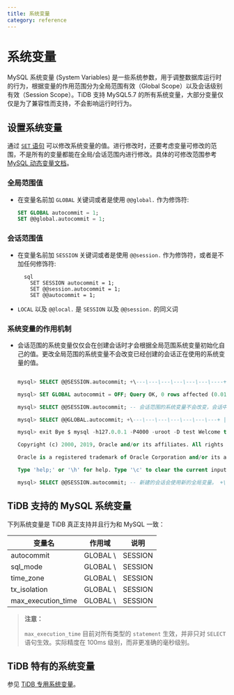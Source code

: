 ```yaml
---
title: 系统变量
category: reference
---
```


# 系统变量

MySQL 系统变量 (System Variables) 是一些系统参数，用于调整数据库运行时的行为，根据变量的作用范围分为全局范围有效（Global Scope）以及会话级别有效（Session Scope）。TiDB 支持 MySQL5.7 的所有系统变量，大部分变量仅仅是为了兼容性而支持，不会影响运行时行为。

## 设置系统变量

通过 [`SET` 语句](/v2.1/reference/sql/statements/set-variable.md) 可以修改系统变量的值。进行修改时，还要考虑变量可修改的范围，不是所有的变量都能在全局/会话范围内进行修改。具体的可修改范围参考 [MySQL 动态变量文档](https://dev.mysql.com/doc/refman/5.7/en/dynamic-system-variables.html)。

### 全局范围值

* 在变量名前加 `GLOBAL` 关键词或者是使用 `@@global.` 作为修饰符:
    
    ```sql
    SET GLOBAL autocommit = 1;
    SET @@global.autocommit = 1;
    ```

### 会话范围值

* 在变量名前加 `SESSION` 关键词或者是使用 `@@session.` 作为修饰符，或者是不加任何修饰符:
    
        sql
          SET SESSION autocommit = 1;
          SET @@session.autocommit = 1;
          SET @@autocommit = 1;

* `LOCAL` 以及 `@@local.` 是 `SESSION` 以及 `@@session.` 的同义词

### 系统变量的作用机制

* 会话范围的系统变量仅仅会在创建会话时才会根据全局范围系统变量初始化自己的值。更改全局范围的系统变量不会改变已经创建的会话正在使用的系统变量的值。
    
    ```sql mysql> SELECT @@GLOBAL.autocommit; +\---\---\---\---\---\---\---+ | @@GLOBAL.autocommit | +\---\---\---\---\---\---\---+ | ON | +\---\---\---\---\---\---\---+ 1 row in set (0.00 sec)
    
    mysql> SELECT @@SESSION.autocommit; +\---\---\---\---\---\---\----+ | @@SESSION.autocommit | +\---\---\---\---\---\---\----+ | ON | +\---\---\---\---\---\---\----+ 1 row in set (0.00 sec)
    
    mysql> SET GLOBAL autocommit = OFF; Query OK, 0 rows affected (0.01 sec)
    
    mysql> SELECT @@SESSION.autocommit; -- 会话范围的系统变量不会改变，会话中执行的事务依旧是以自动提交的形式来进行。 +\---\---\---\---\---\---\----+ | @@SESSION.autocommit | +\---\---\---\---\---\---\----+ | ON | +\---\---\---\---\---\---\----+ 1 row in set (0.00 sec)
    
    mysql> SELECT @@GLOBAL.autocommit; +\---\---\---\---\---\---\---+ | @@GLOBAL.autocommit | +\---\---\---\---\---\---\---+ | OFF | +\---\---\---\---\---\---\---+ 1 row in set (0.00 sec)
    
    mysql> exit Bye $ mysql -h127.0.0.1 -P4000 -uroot -D test Welcome to the MySQL monitor. Commands end with ; or \g. Your MySQL connection id is 3 Server version: 5.7.25-TiDB-None MySQL Community Server (Apache License 2.0)
    
    Copyright (c) 2000, 2019, Oracle and/or its affiliates. All rights reserved.
    
    Oracle is a registered trademark of Oracle Corporation and/or its affiliates. Other names may be trademarks of their respective owners.
    
    Type 'help;' or '\h' for help. Type '\c' to clear the current input statement.
    
    mysql> SELECT @@SESSION.autocommit; -- 新建的会话会使用新的全局变量。 +\---\---\---\---\---\---\----+ | @@SESSION.autocommit | +\---\---\---\---\---\---\----+ | OFF | +\---\---\---\---\---\---\----+ 1 row in set (0.00 sec) ```

## TiDB 支持的 MySQL 系统变量

下列系统变量是 TiDB 真正支持并且行为和 MySQL 一致：

| 变量名                      | 作用域       | 说明                             |
| ------------------------ | --------- | ------------------------------ |
| autocommit               | GLOBAL \ | SESSION | 是否自动 Commit 事务       |
| sql_mode                 | GLOBAL \ | SESSION | 支持部分 MySQL SQL mode， |
| time_zone                | GLOBAL \ | SESSION | 数据库所使用的时区            |
| tx_isolation             | GLOBAL \ | SESSION | 事务隔离级别               |
| max\_execution\_time | GLOBAL \ | SESSION | 语句超时时间，单位为毫秒         |


> **注意：**
> 
> `max_execution_time` 目前对所有类型的 `statement` 生效，并非只对 `SELECT` 语句生效。实际精度在 100ms 级别，而非更准确的毫秒级别。

## TiDB 特有的系统变量

参见 [TiDB 专用系统变量](/v2.1/reference/configuration/tidb-server/tidb-specific-variables.md)。